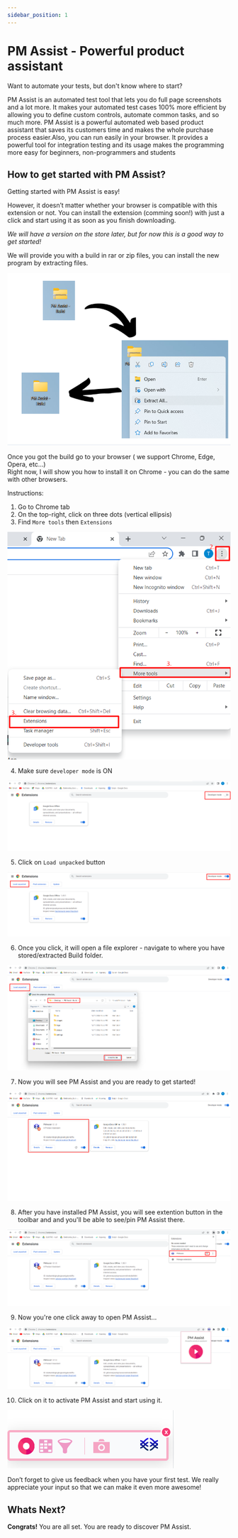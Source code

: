 ```yaml
---
sidebar_position: 1
---
```


# PM Assist - Powerful product assistant


Want to automate your tests, but don't know where to start? 

PM Assist is an automated test tool that lets you do full page screenshots and a lot more. It makes your automated test cases 100% more efficient by allowing you to define custom controls, automate common tasks, and so much more.
PM Assist is a powerful automated web based product assistant that saves its customers time and makes the whole purchase process easier.Also, you can run easily in your browser. It provides a powerful tool for integration testing and its usage makes the programming more easy for beginners, non-programmers and students


## How to get started with PM Assist?

Getting started with PM Assist is easy!

However, it doesn’t matter whether your browser is compatible with this extension or not. You can install the extension (comming soon!) with just a click and start using it as soon as you finish downloading.

*We will have a version on the store later, but for now this is a good way to get started!*

We will provide you with a build in rar or zip files, you can install the new program by extracting files.

![Miniext](/img/miniext.png)


Once you got the build go to your browser ( we support Chrome, Edge, Opera, etc...)                                                     
Right now, I will show you how to install it on Chrome - you can do the same with other browsers.

Instructions: 

1. Go to Chrome tab
2. On the top-right, click on three dots (vertical ellipsis)
3. Find `More tools` then `Extensions`

![Miniext](/img/rec2.png)

4. Make sure `developer mode` is ON

![Miniext](/img/rec3.png)

5. Click on `Load unpacked` button

![Miniext](/img/rec4.png)

6. Once you click, it will open a file explorer - navigate to where you have stored/extracted Build folder.

![Miniext](/img/extension1.png)

7. Now you will see PM Assist and you are ready to get started!

![Miniext](/img/miniext1.png)

8. After you have installed PM Assist, you will see extention button in the toolbar and and you'll be able to see/pin PM Assist there.

![Miniext](/img/miniext2.png)

9. Now you're one click away to open PM Assist...

![Miniext](/img/miniext3.png)

10. Click on it to activate PM Assist and start using it. 

![Miniext](/img/minext4.png)

Don’t forget to give us feedback when you have your first test. We really appreciate your input so that we can make it even more awesome!

## Whats Next?

 **Congrats!** You are all set. You are ready to discover PM Assist.
